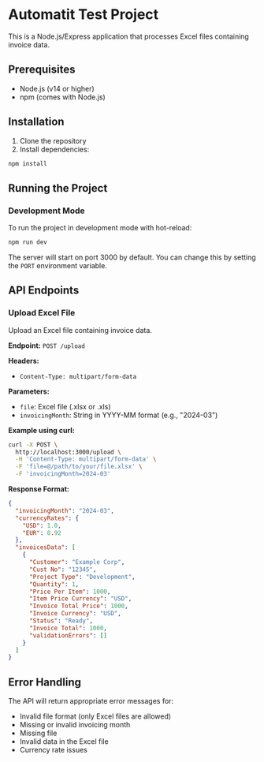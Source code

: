# Automatit Test Project

This is a Node.js/Express application that processes Excel files containing invoice data.

## Prerequisites

- Node.js (v14 or higher)
- npm (comes with Node.js)

## Installation

1. Clone the repository
2. Install dependencies:
```bash
npm install
```

## Running the Project

### Development Mode
To run the project in development mode with hot-reload:
```bash
npm run dev
```

The server will start on port 3000 by default. You can change this by setting the `PORT` environment variable.

## API Endpoints

### Upload Excel File
Upload an Excel file containing invoice data.

**Endpoint:** `POST /upload`

**Headers:**
- `Content-Type: multipart/form-data`

**Parameters:**
- `file`: Excel file (.xlsx or .xls)
- `invoicingMonth`: String in YYYY-MM format (e.g., "2024-03")

**Example using curl:**
```bash
curl -X POST \
  http://localhost:3000/upload \
  -H 'Content-Type: multipart/form-data' \
  -F 'file=@/path/to/your/file.xlsx' \
  -F 'invoicingMonth=2024-03'
```

**Response Format:**
```json
{
  "invoicingMonth": "2024-03",
  "currencyRates": {
    "USD": 1.0,
    "EUR": 0.92
  },
  "invoicesData": [
    {
      "Customer": "Example Corp",
      "Cust No": "12345",
      "Project Type": "Development",
      "Quantity": 1,
      "Price Per Item": 1000,
      "Item Price Currency": "USD",
      "Invoice Total Price": 1000,
      "Invoice Currency": "USD",
      "Status": "Ready",
      "Invoice Total": 1000,
      "validationErrors": []
    }
  ]
}
```

## Error Handling

The API will return appropriate error messages for:
- Invalid file format (only Excel files are allowed)
- Missing or invalid invoicing month
- Missing file
- Invalid data in the Excel file
- Currency rate issues 